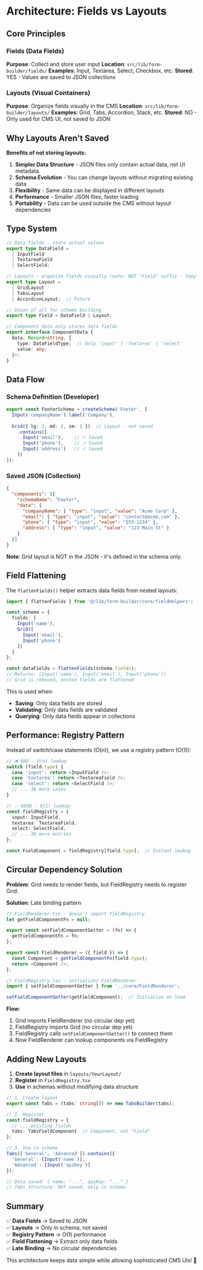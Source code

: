 # Architecture: Fields vs Layouts

## Core Principles

### Fields (Data Fields)
**Purpose**: Collect and store user input
**Location**: `src/lib/form-builder/fields/`
**Examples**: Input, Textarea, Select, Checkbox, etc.
**Stored**: YES - Values are saved to JSON collections

### Layouts (Visual Containers)
**Purpose**: Organize fields visually in the CMS
**Location**: `src/lib/form-builder/layouts/`
**Examples**: Grid, Tabs, Accordion, Stack, etc.
**Stored**: NO - Only used for CMS UI, not saved to JSON

## Why Layouts Aren't Saved

**Benefits of not storing layouts:**
1. **Simpler Data Structure** - JSON files only contain actual data, not UI metadata
2. **Schema Evolution** - You can change layouts without migrating existing data
3. **Flexibility** - Same data can be displayed in different layouts
4. **Performance** - Smaller JSON files, faster loading
5. **Portability** - Data can be used outside the CMS without layout dependencies

## Type System

```typescript
// Data fields - store actual values
export type DataField =
  | InputField
  | TextareaField  
  | SelectField;

// Layouts - organize fields visually (note: NOT "Field" suffix - they're layouts!)
export type Layout =
  | GridLayout
  | TabsLayout
  | AccordionLayout;  // Future

// Union of all for schema building
export type Field = DataField | Layout;

// Component data only stores data fields
export interface ComponentData {
  data: Record<string, { 
    type: DataFieldType;  // Only 'input' | 'textarea' | 'select'
    value: any;
  }>;
}
```

## Data Flow

### Schema Definition (Developer)
```typescript
export const FooterSchema = createSchema('Footer', [
  Input('companyName').label('Company'),
  
  Grid({ lg: 3, md: 2, sm: 1 })  // Layout - not saved
    .contains([
      Input('email'),    // ✓ Saved
      Input('phone'),    // ✓ Saved  
      Input('address')   // ✓ Saved
    ])
]);
```

### Saved JSON (Collection)
```json
{
  "components": [{
    "schemaName": "Footer",
    "data": {
      "companyName": { "type": "input", "value": "Acme Corp" },
      "email": { "type": "input", "value": "contact@acme.com" },
      "phone": { "type": "input", "value": "555-1234" },
      "address": { "type": "input", "value": "123 Main St" }
    }
  }]
}
```

**Note**: Grid layout is NOT in the JSON - it's defined in the schema only.

## Field Flattening

The `flattenFields()` helper extracts data fields from nested layouts:

```typescript
import { flattenFields } from '@/lib/form-builder/core/fieldHelpers';

const schema = {
  fields: [
    Input('name'),
    Grid([
      Input('email'),
      Input('phone')
    ])
  ]
};

const dataFields = flattenFields(schema.fields);
// Returns: [Input('name'), Input('email'), Input('phone')]
// Grid is removed, nested fields are flattened
```

This is used when:
- **Saving**: Only data fields are stored
- **Validating**: Only data fields are validated
- **Querying**: Only data fields appear in collections

## Performance: Registry Pattern

Instead of switch/case statements (O(n)), we use a registry pattern (O(1)):

```typescript
// ❌ BAD - O(n) lookup
switch (field.type) {
  case 'input': return <InputField />;
  case 'textarea': return <TextareaField />;
  case 'select': return <SelectField />;
  // ... 30 more cases
}

// ✅ GOOD - O(1) lookup
const fieldRegistry = {
  input: InputField,
  textarea: TextareaField,
  select: SelectField,
  // ... 30 more entries
};

const FieldComponent = fieldRegistry[field.type];  // Instant lookup
```

## Circular Dependency Solution

**Problem**: Grid needs to render fields, but FieldRegistry needs to register Grid.

**Solution**: Late binding pattern

```typescript
// FieldRenderer.tsx - doesn't import FieldRegistry
let getFieldComponentFn = null;

export const setFieldComponentGetter = (fn) => {
  getFieldComponentFn = fn;
};

export const FieldRenderer = ({ field }) => {
  const Component = getFieldComponentFn(field.type);
  return <Component />;
};

// FieldRegistry.tsx - initializes FieldRenderer
import { setFieldComponentGetter } from '../core/FieldRenderer';

setFieldComponentGetter(getFieldComponent);  // Initialize on load
```

**Flow**:
1. Grid imports FieldRenderer (no circular dep yet)
2. FieldRegistry imports Grid (no circular dep yet)
3. FieldRegistry calls `setFieldComponentGetter()` to connect them
4. Now FieldRenderer can lookup components via FieldRegistry

## Adding New Layouts

1. **Create layout files** in `layouts/YourLayout/`
2. **Register** in `FieldRegistry.tsx`
3. **Use** in schemas without modifying data structure

```typescript
// 1. Create layout
export const Tabs = (tabs: string[]) => new TabsBuilder(tabs);

// 2. Register
const fieldRegistry = {
  // ... existing fields
  tabs: TabsFieldComponent  // Component, not "Field"
};

// 3. Use in schema
Tabs(['General', 'Advanced']).contains({
  'General': [Input('name')],
  'Advanced': [Input('apiKey')]
});

// Data saved: { name: "...", apiKey: "..." }
// Tabs structure: NOT saved, only in schema
```

## Summary

✅ **Data Fields** → Saved to JSON  
✅ **Layouts** → Only in schema, not saved  
✅ **Registry Pattern** → O(1) performance  
✅ **Field Flattening** → Extract only data fields  
✅ **Late Binding** → No circular dependencies  

This architecture keeps data simple while allowing sophisticated CMS UIs! 🎨
